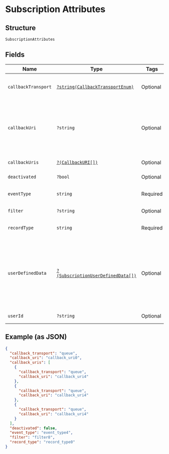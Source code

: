 
# Subscription Attributes

## Structure

`SubscriptionAttributes`

## Fields

| Name | Type | Tags | Description | Getter | Setter |
|  --- | --- | --- | --- | --- | --- |
| `callbackTransport` | [`?string(CallbackTransportEnum)`](../../doc/models/callback-transport-enum.md) | Optional | - | getCallbackTransport(): ?string | setCallbackTransport(?string callbackTransport): void |
| `callbackUri` | `?string` | Optional | Deprecated. Please use callback_uris instead<br>**Constraints**: *Pattern*: `^[A-Za-z0-9 .,@:\&\?=\/\-_]*$` | getCallbackUri(): ?string | setCallbackUri(?string callbackUri): void |
| `callbackUris` | [`?(CallbackURI[])`](../../doc/models/callback-uri.md) | Optional | - | getCallbackUris(): ?array | setCallbackUris(?array callbackUris): void |
| `deactivated` | `?bool` | Optional | - | getDeactivated(): ?bool | setDeactivated(?bool deactivated): void |
| `eventType` | `string` | Required | **Constraints**: *Pattern*: `^[A-Za-z_-]*$` | getEventType(): string | setEventType(string eventType): void |
| `filter` | `?string` | Optional | - | getFilter(): ?string | setFilter(?string filter): void |
| `recordType` | `string` | Required | **Constraints**: *Pattern*: `^[A-Za-z_-]*$` | getRecordType(): string | setRecordType(string recordType): void |
| `userDefinedData` | [`?(SubscriptionUserDefinedData[])`](../../doc/models/subscription-user-defined-data.md) | Optional | All purpose list of key-value pairs to store specific data for the associated subscription.<br>**Constraints**: *Maximum Items*: `5` | getUserDefinedData(): ?array | setUserDefinedData(?array userDefinedData): void |
| `userId` | `?string` | Optional | - | getUserId(): ?string | setUserId(?string userId): void |

## Example (as JSON)

```json
{
  "callback_transport": "queue",
  "callback_uri": "callback_uri0",
  "callback_uris": [
    {
      "callback_transport": "queue",
      "callback_uri": "callback_uri4"
    },
    {
      "callback_transport": "queue",
      "callback_uri": "callback_uri4"
    },
    {
      "callback_transport": "queue",
      "callback_uri": "callback_uri4"
    }
  ],
  "deactivated": false,
  "event_type": "event_type4",
  "filter": "filter8",
  "record_type": "record_type0"
}
```

